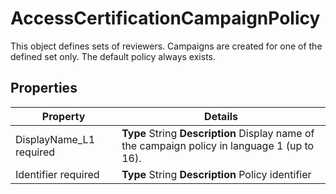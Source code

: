 # AccessCertificationCampaignPolicy

This object defines sets of reviewers. Campaigns are created for one of the defined set only. The
default policy always exists.

## Properties

| Property                | Details                                                                                       |
| ----------------------- | --------------------------------------------------------------------------------------------- |
| DisplayName_L1 required | **Type** String **Description** Display name of the campaign policy in language 1 (up to 16). |
| Identifier required     | **Type** String **Description** Policy identifier                                             |
